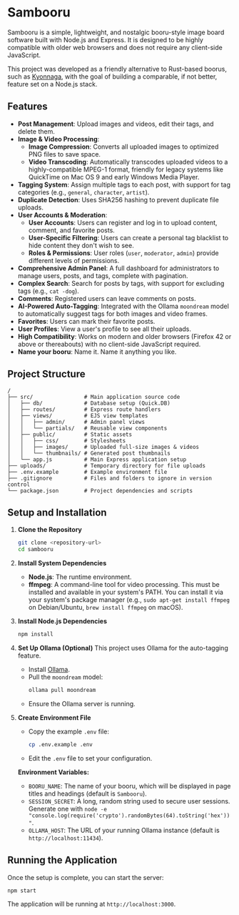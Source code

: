 # Sambooru

Sambooru is a simple, lightweight, and nostalgic booru-style image board software built with Node.js and Express. It is designed to be highly compatible with older web browsers and does not require any client-side JavaScript.

This project was developed as a friendly alternative to Rust-based boorus, such as [Kyonnaga](https://codeberg.org/PatchMixolydic/kyonnaga), with the goal of building a comparable, if not better, feature set on a Node.js stack.

## Features

*   **Post Management**: Upload images and videos, edit their tags, and delete them.
*   **Image & Video Processing**:
    *   **Image Compression**: Converts all uploaded images to optimized PNG files to save space.
    *   **Video Transcoding**: Automatically transcodes uploaded videos to a highly-compatible MPEG-1 format, friendly for legacy systems like QuickTime on Mac OS 9 and early Windows Media Player.
*   **Tagging System**: Assign multiple tags to each post, with support for tag categories (e.g., `general`, `character`, `artist`).
*   **Duplicate Detection**: Uses SHA256 hashing to prevent duplicate file uploads.
*   **User Accounts & Moderation**:
    *   **User Accounts**: Users can register and log in to upload content, comment, and favorite posts.
    *   **User-Specific Filtering**: Users can create a personal tag blacklist to hide content they don't wish to see.
    *   **Roles & Permissions**: User roles (`user`, `moderator`, `admin`) provide different levels of permissions.
*   **Comprehensive Admin Panel**: A full dashboard for administrators to manage users, posts, and tags, complete with pagination.
*   **Complex Search**: Search for posts by tags, with support for excluding tags (e.g., `cat -dog`).
*   **Comments**: Registered users can leave comments on posts.
*   **AI-Powered Auto-Tagging**: Integrated with the Ollama `moondream` model to automatically suggest tags for both images and video frames.
*   **Favorites**: Users can mark their favorite posts.
*   **User Profiles**: View a user's profile to see all their uploads.
*   **High Compatibility**: Works on modern and older browsers (Firefox 42 or above or thereabouts) with no client-side JavaScript required.
*   **Name your booru**: Name it. Name it anything you like. 

## Project Structure

```
/
├── src/                # Main application source code
│   ├── db/             # Database setup (Quick.DB)
│   ├── routes/         # Express route handlers
│   ├── views/          # EJS view templates
│   │   ├── admin/      # Admin panel views
│   │   └── partials/   # Reusable view components
│   ├── public/         # Static assets
│   │   ├── css/        # Stylesheets
│   │   ├── images/     # Uploaded full-size images & videos
│   │   └── thumbnails/ # Generated post thumbnails
│   └── app.js          # Main Express application setup
├── uploads/            # Temporary directory for file uploads
├── .env.example        # Example environment file
├── .gitignore          # Files and folders to ignore in version control
└── package.json        # Project dependencies and scripts
```

## Setup and Installation

1.  **Clone the Repository**
    ```bash
    git clone <repository-url>
    cd sambooru
    ```

2.  **Install System Dependencies**
    *   **Node.js**: The runtime environment.
    *   **ffmpeg**: A command-line tool for video processing. This must be installed and available in your system's PATH. You can install it via your system's package manager (e.g., `sudo apt-get install ffmpeg` on Debian/Ubuntu, `brew install ffmpeg` on macOS).

3.  **Install Node.js Dependencies**
    ```bash
    npm install
    ```

4.  **Set Up Ollama (Optional)**
    This project uses Ollama for the auto-tagging feature.
    - Install [Ollama](https://ollama.com/).
    - Pull the `moondream` model:
      ```bash
      ollama pull moondream
      ```
    - Ensure the Ollama server is running.

5.  **Create Environment File**
    - Copy the example `.env` file:
      ```bash
      cp .env.example .env
      ```
    - Edit the `.env` file to set your configuration.

    **Environment Variables:**
    *   `BOORU_NAME`: The name of your booru, which will be displayed in page titles and headings (default is `Sambooru`).
    *   `SESSION_SECRET`: A long, random string used to secure user sessions. Generate one with `node -e "console.log(require('crypto').randomBytes(64).toString('hex'))"`.
    *   `OLLAMA_HOST`: The URL of your running Ollama instance (default is `http://localhost:11434`).

## Running the Application

Once the setup is complete, you can start the server:

```bash
npm start
```

The application will be running at `http://localhost:3000`. 